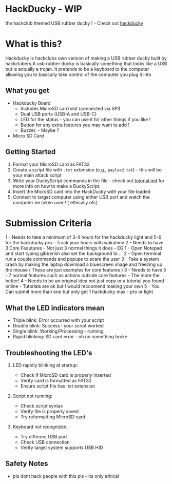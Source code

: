 # HackDucky - WIP

the hackclub themed USB rubber ducky ! - Check out [hackducky](https://hackclub.slack.com/archives/C08B8HZBC85)

# What is this?

Hackducky is hackclubs own version of making a USB rubber ducky built by hackclubers.A usb rubber ducky is basically something that looks like a USB but is actually a trojan. It pretends to be a keyboard to the computer allowing you to basically take control of the computer you plug it into

## What you get

- Hackducky Board
    -  Includes MicroSD card slot (connected via SPI)
    -  Dual USB ports (USB-A and USB-C)
    -  LED for the status - you can use it for other things if you like !
    -  Button for any extra features you may want to add !
    -  Buzzer. - Maybe ?
- Micro SD Card


## Getting Started

1. Format your MicroSD card as FAT32
2. Create a script file with `.txt` extension (e.g., `payload.txt`) - this will be your main attack script
3. Write your DuckyScript commands in the file – check out [tutorial.md](tutorial.md) for more info on how to make a DuckyScript.
4. Insert the MicroSD card into the HackDucky with your file loaded
5. Connect to target computer using either USB port and watch the computer be taken over ! ( ethically ofc)

# Submission Criteria
1 - Needs to take a minimum of 3-4 hours for the hackducky light and 5-6 for the hackducky pro - Track your hours with wakatime
2 - Needs to have 3 Core Feautures - Not just 3 normal things it does - EG 
    1 - Open Notepad and start typing gibberish also set the background to ...
    2 - Open terminal run a couple commands and popups to scare the user
    3 - Fake a system crash by making the laptop download a bluescreen image and freezing up the mouse
    ( These are just examples for core features )
3 - Needs to have 5 - 7 normal features such as actions outside core features - The more the better!
4 - Needs to be an original idea not just copy or a tutorial you found online - Tutorials are ok but I would reccomend making your own
5 - You Can submit more than one but only get 1 hackducky max - pro or light


## What the LED indicators mean

- Triple blink: Error occurred with your script
- Double blink: Success ! your script worked
- Single blink: Working/Processing - running
- Rapid blinking: SD card error  - oh no something broke


## Troubleshooting the LED's

1. LED rapidly blinking at startup:
   - Check if MicroSD card is properly inserted
   - Verify card is formatted as FAT32
   - Ensure script file has .txt extension

2. Script not running:
   - Check script syntax
   - Verify file is properly saved
   - Try reformatting MicroSD card

3. Keyboard not recognized:
   - Try different USB port
   - Check USB connection
   - Verify target system supports USB HID

## Safety Notes

- pls dont hack people with this pls - its only ethical
